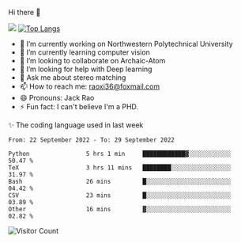 Hi there 👋

![](https://github-readme-stats.vercel.app/api?username=Raohaocheng)
[![Top Langs](https://github-readme-stats.vercel.app/api/top-langs/?username=Raohaocheng&layout=compact)](https://github.com/anuraghazra/github-readme-stats)

- 🔭 I’m currently working on Northwestern Polytechnical University
- 🌱 I’m currently learning computer vision
- 👯 I’m looking to collaborate on Archaic-Atom
- 🤔 I’m looking for help with Deep learning
- 💬 Ask me about stereo matching
- 📫 How to reach me: raoxi36@foxmail.com
- 😄 Pronouns: Jack Rao
- ⚡ Fun fact: I can't believe I'm a PHD.

✨ The coding language used in last week
<!--START_SECTION:waka-->

```text
From: 22 September 2022 - To: 29 September 2022

Python                5 hrs 1 min     ████████████▓░░░░░░░░░░░░   50.47 %
TeX                   3 hrs 11 mins   ████████░░░░░░░░░░░░░░░░░   31.97 %
Bash                  26 mins         █░░░░░░░░░░░░░░░░░░░░░░░░   04.42 %
CSV                   23 mins         █░░░░░░░░░░░░░░░░░░░░░░░░   03.89 %
Other                 16 mins         ▓░░░░░░░░░░░░░░░░░░░░░░░░   02.82 %
```

<!--END_SECTION:waka-->

![Visitor Count](https://profile-counter.glitch.me/Raohaocheng/count.svg)
